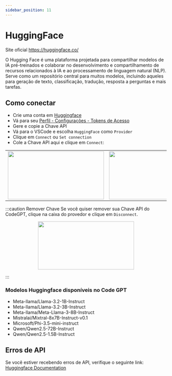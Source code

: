 ```yaml
---
sidebar_position: 11
---
```


# HuggingFace
Site oficial https://huggingface.co/

O Hugging Face é uma plataforma projetada para compartilhar modelos de IA pré-treinados e colaborar no desenvolvimento e compartilhamento de recursos relacionados à IA e ao processamento de linguagem natural (NLP). Serve como um repositório central para muitos modelos, incluindo aqueles para geração de texto, classificação, tradução, resposta a perguntas e mais tarefas.

## Como conectar
- Crie uma conta em [Huggingface](https://huggingface.co/)
- Vá para seu [Perfil - Configurações - Tokens de Acesso](https://huggingface.co/settings/tokens)
- Gere e copie a Chave API 
- Vá para o VSCode e escolha `HuggingFace` como `Provider`
- Clique em `Connect` ou `Set connection`
- Cole a Chave API aqui e clique em `Connect`:

<table>
  <tr>
    <td align="center">
      <img width="300" height="150" src="https://github.com/user-attachments/assets/7211de2e-e155-4a23-a0c9-1ba3907e532d" />
    </td>
    <td align="center">
      <img width="300" height="150" src="https://github.com/user-attachments/assets/fc9ed7dd-fa9e-400d-a760-4d58b55fda5e" />
    </td>
  </tr>
</table>

:::caution Remover Chave
Se você quiser remover sua Chave API do CodeGPT, clique na caixa do provedor e clique em `Disconnect`.

<p align="center">
      <img width="300" height="150" src="https://github.com/user-attachments/assets/e33666b4-7366-4bfd-b33d-31c7f0b3968f" />
</p>

:::

### Modelos Huggingface disponíveis no Code GPT
- Meta-llama/Llama-3.2-1B-Instruct
- Meta-llama/Llama-3.2-3B-Instruct
- Meta-llama/Meta-Llama-3-8B-Instruct
- Mistralai/Mixtral-8x7B-Instruct-v0.1
- Microsoft/Phi-3.5-mini-instruct
- Qwen/Qwen2.5-72B-Instruct
- Qwen/Qwen2.5-1.5B-Instruct

## Erros de API
Se você estiver recebendo erros de API, verifique o seguinte link: [Huggingface Documentation](https://huggingface.co/docs/inference-endpoints/index)
